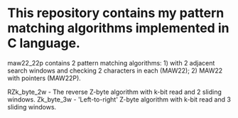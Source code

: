 # This repository contains my pattern matching algorithms implemented in C language.

maw22_22p contains 2 pattern matching algorithms: 1) with 2 adjacent search windows and checking 2 characters in each (MAW22); 2) MAW22 with pointers (MAW22P).

RZk_byte_2w - The reverse Z-byte algorithm with k-bit read and 2 sliding windows.
Zk_byte_3w - 'Left-to-right' Z-byte algorithm with k-bit read and 3 sliding windows.
